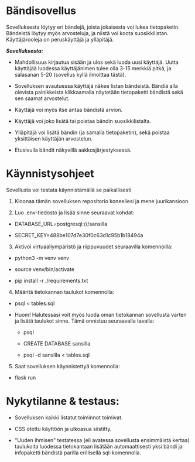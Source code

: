 # Bändisovellus #

Sovelluksesta löytyy eri bändejä, joista jokaisesta voi lukea tietopaketin. Bändeistä löytyy myös arvosteluja, ja niistä voi koota suosikkilistan. Käyttäjärooleja on peruskäyttäjä ja ylläpitäjä.

***Sovelluksesta:***

- Mahdollisuus kirjautua sisään ja ulos sekä luoda uusi käyttäjä. Uutta käyttäjää luodessa käyttäjänimen tulee olla 3-15 merkkiä pitkä, ja salasanan 5-20 (sovellus kyllä ilmoittaa tästä).

- Sovelluksen avautuessa käyttäjä näkee listan bändeistä. Bändiä alla olevista painikkeista klikkaamalla näytetään tietopaketti bändistä sekä sen saamat arvostelut.

- Käyttäjä voi myös itse antaa bändistä arvion.

- Käyttäjä voi joko lisätä tai poistaa bändin suosikkilistalta.

- Ylläpitäjä voi lisätä bändin (ja samalla tietopaketin), sekä poistaa yksittäisen käyttäjän arvostelun.

- Etusivulla bändit näkyvillä aakkosjärjestyksessä.

# Käynnistysohjeet #

Sovellusta voi testata käynnistämällä se paikallisesti

1. Kloonaa tämän sovelluksen repositorio koneellesi ja mene juurikansioon

2. Luo .env-tiedosto ja lisää sinne seuraavat kohdat:

- DATABASE_URL=postgresql:///sansilla

- SECRET_KEY=488be107d7e30f0c63d1c95b1b18494a

3. Aktivoi virtuaaliympäristö ja riippuvuudet seuraavilla komennoilla:

- python3 -m venv venv

- source venv/bin/activate

- pip install -r ./requirements.txt

4. Määritä tietokannan taulukot komennolla:

- psql < tables.sql

- Huom! Halutessasi voit myös luoda oman tietokannan sovellusta varten ja lisätä taulukot sinne. Tämä onnistuu seuraavalla tavalla:

    - psql

    - CREATE DATABASE sansilla

    - psql -d sansilla < tables.sql

5. Saat sovelluksen käynnistettyä komennolla:

- flask run

# Nykytilanne & testaus: #

- Sovelluksen kaikki listatut toiminnot toimivat.

- CSS otettu käyttöön ja ulkoasua siistitty.

- "Uuden ihmisen" testatessa (eli avatessa sovellusta ensimmäistä kertaa) taulukoita luodessa tietokantaan lisätään automaattisesti yksi bändi ja infopaketti bändistä parilla erillisellä sql-komennolla.
